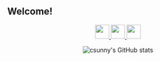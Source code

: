 
## Welcome!

<div align="center">
  
<p>
    <a href="https://twitter.com/magic10616810" target="_blank">
        <img width="32px" src="https://cdn.jsdelivr.net/npm/simple-icons@v3/icons/twitter.svg" />
    </a>
    <a href="https://github.com/csunny">
        <img  width="32px" src="https://cdn.jsdelivr.net/npm/simple-icons@v3/icons/github.svg" />
    </a>
    <a href="https://www.zhihu.com/people/chen-wen-60-40" target="_blank">
        <img width="32px" src="https://cdn.jsdelivr.net/npm/simple-icons@3.1.0/icons/zhihu.svg" />
    </a>
</p>

![csunny's GitHub stats](https://github-readme-stats.vercel.app/api?username=csunny&show_icons=true&theme=radical)
</div>

